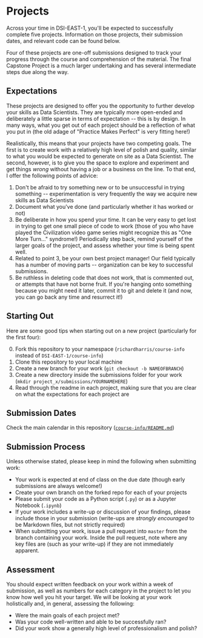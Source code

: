 # Projects

Across your time in DSI-EAST-1, you'll be expected to successfully complete five projects. Information on those projects, their submission dates, and relevant code can be found below.

Four of these projects are one-off submissions designed to track your progress through the course and comprehension of the material. The final Capstone Project is a much larger undertaking and has several intermediate steps due along the way.

## Expectations

These projects are designed to offer you the opportunity to further develop your skills as Data Scientists. They are typically more open-ended and deliberately a little sparse in terms of expectation -- this is by design. In many ways, what you get out of each project should be a reflection of what you put in (the old adage of "Practice Makes Perfect" is very fitting here!)

Realistically, this means that your projects have two competing goals. The first is to create work with a relatively high level of polish and quality, similar to what you would be expected to generate on site as a Data Scientist. The second, however, is to give you the space to explore and experiment and get things _wrong_ without having a job or a business on the line. To that end, I offer the following points of advice:

1. Don't be afraid to try something new or to be unsuccessful in trying something -- experimentation is very frequently the way we acquire new skills as Data Scientists
2. Document what you've done (and particularly whether it has worked or not)
3. Be deliberate in how you spend your time. It can be very easy to get lost in trying to get one small piece of code to work (those of you who have played the Civilization video game series might recognize this as "One More Turn..." syndrome!) Periodically step back, remind yourself of the larger goals of the project, and assess whether your time is being spent well.
4. Related to point 3, be your own best project manager! Our field typically has a number of moving parts -- organization can be key to successful submissions. 
5. Be ruthless in deleting code that does not work, that is commented out, or attempts that have not borne fruit. If you're hanging onto something because you might need it later, commit it to git and delete it (and now, you can go back any time and resurrect it!)

## Starting Out

Here are some good tips when starting out on a new project (particularly for the first four):

0. Fork this repository to your namespace (`richardharris/course-info` instead of `DSI-EAST-1/course-info`)
1. Clone this repository to your local machine
2. Create a new branch for your work (`git checkout -b NAMEOFBRANCH`)
3. Create a new directory inside the submissions folder for your work (`mkdir project_x/submissions/YOURNAMEHERE`)
4. Read through the readme in each project, making sure that you are clear on what the expectations for each project are

## Submission Dates

Check the main calendar in this repository ([`course-info/README.md`](./README.md))

## Submission Process

Unless otherwise stated, please keep in mind the following when submitting work:

- Your work is expected at end of class on the due date (though early submissions are always welcome!)
- Create your own branch on the forked repo for each of your projects
- Please submit your code as a Python script (`.py`) or as a Jupyter Notebook (`.ipynb`)
- If your work includes a write-up or discussion of your findings, please include those in your submission (write-ups are _strongly encouraged_ to be Markdown files, but not strictly required)
- When submitting your work, issue a pull request into `master` from the branch containing your work. Inside the pull request, note where any key files are (such as your write-up) if they are not immediately apparent. 

## Assessment 

You should expect written feedback on your work within a week of submission, as well as numbers for each category in the project to let you know how well you hit your target. We will be looking at your work holistically and, in general, assessing the following:

- Were the main goals of each project met?
- Was your code well-written and able to be successfully ran?
- Did your work show a generally high level of professionalism and polish?